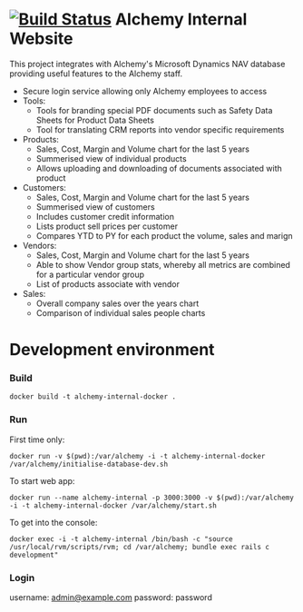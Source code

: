 [![Build Status](https://travis-ci.org/kurtmc/alchemy-internal-website.svg?branch=master)](https://travis-ci.org/kurtmc/alchemy-internal-website)
Alchemy Internal Website
========================
This project integrates with Alchemy's Microsoft Dynamics NAV database
providing useful features to the Alchemy staff.
- Secure login service allowing only Alchemy employees to access
- Tools:
	* Tools for branding special PDF documents such as Safety Data
	  Sheets for Product Data Sheets
	* Tool for translating CRM reports into vendor specific
	  requirements
- Products:
	* Sales, Cost, Margin and Volume chart for the last 5 years
	* Summerised view of individual products
	* Allows uploading and downloading of documents associated with
	  product
- Customers:
	* Sales, Cost, Margin and Volume chart for the last 5 years
	* Summerised view of customers
	* Includes customer credit information
	* Lists product sell prices per customer
	* Compares YTD to PY for each product the volume, sales and marign
- Vendors:
	* Sales, Cost, Margin and Volume chart for the last 5 years
	* Able to show Vendor group stats, whereby all metrics are
	  combined for a particular vendor group
	* List of products associate with vendor
- Sales:
	* Overall company sales over the years chart
	* Comparison of individual sales people charts	

Development environment
=======================

### Build
```
docker build -t alchemy-internal-docker .
```

### Run
First time only:
```
docker run -v $(pwd):/var/alchemy -i -t alchemy-internal-docker /var/alchemy/initialise-database-dev.sh
```
To start web app:
```
docker run --name alchemy-internal -p 3000:3000 -v $(pwd):/var/alchemy -i -t alchemy-internal-docker /var/alchemy/start.sh
```
To get into the console:
```
docker exec -i -t alchemy-internal /bin/bash -c "source /usr/local/rvm/scripts/rvm; cd /var/alchemy; bundle exec rails c development"
```

### Login
username: admin@example.com
password: password
